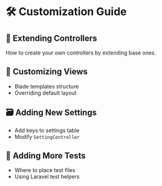 # 🛠 Customization Guide

## 🧩 Extending Controllers
How to create your own controllers by extending base ones.

## 🎨 Customizing Views
- Blade templates structure
- Overriding default layout

## 🗃 Adding New Settings
- Add keys to settings table
- Modify `SettingController`

## 🧪 Adding More Tests
- Where to place test files
- Using Laravel test helpers
